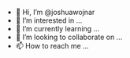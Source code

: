 - 👋 Hi, I’m @joshuawojnar
- 👀 I’m interested in ...
- 🌱 I’m currently learning ...
- 💞️ I’m looking to collaborate on ...
- 📫 How to reach me ...

<!---
joshuawojnar/joshuawojnar is a ✨ special ✨ repository because its `README.md` (this file) appears on your GitHub profile.
You can click the Preview link to take a look at your changes.
--->
